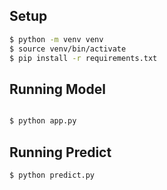 ## Setup
```bash
$ python -m venv venv
$ source venv/bin/activate
$ pip install -r requirements.txt
```

## Running Model
```bash

$ python app.py
```

## Running Predict
```bash
$ python predict.py
```